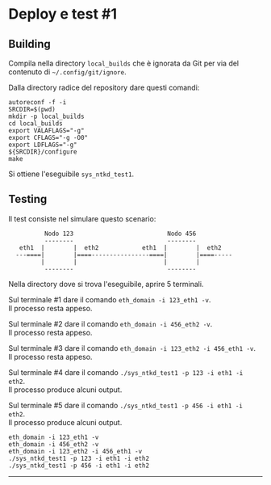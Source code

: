 # Deploy e test #1

## Building

Compila nella directory `local_builds` che è ignorata da Git
per via del contenuto di `~/.config/git/ignore`.

Dalla directory radice del repository dare questi comandi:

```
autoreconf -f -i
SRCDIR=$(pwd)
mkdir -p local_builds
cd local_builds
export VALAFLAGS="-g"
export CFLAGS="-g -O0"
export LDFLAGS="-g"
${SRCDIR}/configure
make
```

Si ottiene l'eseguibile `sys_ntkd_test1`.

## Testing

Il test consiste nel simulare questo scenario:

```
          Nodo 123                          Nodo 456          
          --------                          --------          
   eth1  |        |  eth2            eth1  |        |  eth2   
  ---====|        |====----------------====|        |====-----
         |        |                        |        |         
          --------                          --------          
```

Nella directory dove si trova l'eseguibile, aprire
5 terminali.

Sul terminale #1 dare il comando `eth_domain -i 123_eth1 -v`.  
Il processo resta appeso.

Sul terminale #2 dare il comando `eth_domain -i 456_eth2 -v`.  
Il processo resta appeso.

Sul terminale #3 dare il comando `eth_domain -i 123_eth2 -i 456_eth1 -v`.  
Il processo resta appeso.

Sul terminale #4 dare il comando `./sys_ntkd_test1 -p 123 -i eth1 -i eth2`.  
Il processo produce alcuni output.

Sul terminale #5 dare il comando `./sys_ntkd_test1 -p 456 -i eth1 -i eth2`.  
Il processo produce alcuni output.

```
eth_domain -i 123_eth1 -v
eth_domain -i 456_eth2 -v
eth_domain -i 123_eth2 -i 456_eth1 -v
./sys_ntkd_test1 -p 123 -i eth1 -i eth2
./sys_ntkd_test1 -p 456 -i eth1 -i eth2
```

***

